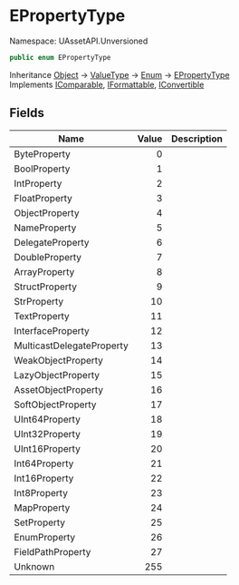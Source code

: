 # EPropertyType

Namespace: UAssetAPI.Unversioned

```csharp
public enum EPropertyType
```

Inheritance [Object](https://docs.microsoft.com/en-us/dotnet/api/system.object) → [ValueType](https://docs.microsoft.com/en-us/dotnet/api/system.valuetype) → [Enum](https://docs.microsoft.com/en-us/dotnet/api/system.enum) → [EPropertyType](./uassetapi.unversioned.epropertytype.md)<br>
Implements [IComparable](https://docs.microsoft.com/en-us/dotnet/api/system.icomparable), [IFormattable](https://docs.microsoft.com/en-us/dotnet/api/system.iformattable), [IConvertible](https://docs.microsoft.com/en-us/dotnet/api/system.iconvertible)

## Fields

| Name | Value | Description |
| --- | --: | --- |
| ByteProperty | 0 |  |
| BoolProperty | 1 |  |
| IntProperty | 2 |  |
| FloatProperty | 3 |  |
| ObjectProperty | 4 |  |
| NameProperty | 5 |  |
| DelegateProperty | 6 |  |
| DoubleProperty | 7 |  |
| ArrayProperty | 8 |  |
| StructProperty | 9 |  |
| StrProperty | 10 |  |
| TextProperty | 11 |  |
| InterfaceProperty | 12 |  |
| MulticastDelegateProperty | 13 |  |
| WeakObjectProperty | 14 |  |
| LazyObjectProperty | 15 |  |
| AssetObjectProperty | 16 |  |
| SoftObjectProperty | 17 |  |
| UInt64Property | 18 |  |
| UInt32Property | 19 |  |
| UInt16Property | 20 |  |
| Int64Property | 21 |  |
| Int16Property | 22 |  |
| Int8Property | 23 |  |
| MapProperty | 24 |  |
| SetProperty | 25 |  |
| EnumProperty | 26 |  |
| FieldPathProperty | 27 |  |
| Unknown | 255 |  |
